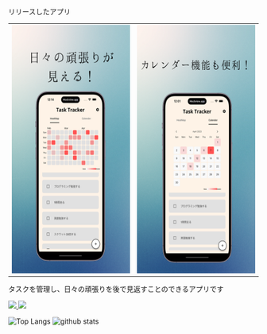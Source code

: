 リリースしたアプリ

<table>
  <tr>
    <td>
      <a href="https://apps.apple.com/jp/app/%E3%82%BF%E3%82%B9%E3%82%AF%E3%83%88%E3%83%A9%E3%83%83%E3%82%AB%E3%83%BC/id6447428420">
        <img src="https://github.com/YUSUKESUP/YUSUKESUP/blob/main/%E3%83%92%E3%83%BC%E3%83%88%E3%83%9E%E3%83%83%E3%83%95%E3%82%9A.png?raw=true" width="250" height="500">
      </a>
    </td>
    <td>
        <img src="https://github.com/YUSUKESUP/YUSUKESUP/blob/main/%E3%82%AB%E3%83%AC%E3%83%B3%E3%82%BF%E3%82%99%E3%83%BC.png?raw=true" width="250" height="500">
      </a>
    </td>
  </tr>
</table>
<p align="left">タスクを管理し、日々の頑張りを後で見返すことのできるアプリです</p>
<p align="left">
  <a href="https://apps.apple.com/jp/app/%E3%82%BF%E3%82%B9%E3%82%AF%E3%83%88%E3%83%A9%E3%83%83%E3%82%AB%E3%83%BC/id6447428420">
    <img src="https://linkmaker.itunes.apple.com/assets/shared/badges/ja-jp/appstore-lrg.svg" height="50px">
  </a>
  <a href="https://play.google.com/store/apps/details?id=com.domain.firebase_crud">
    <img src="https://play.google.com/intl/en_us/badges/static/images/badges/en_badge_web_generic.png" height="50px">
  </a>
</p>
<p align="left"> 
  <img alt="Top Langs" height="150px" src="https://github-readme-stats.vercel.app/api/top-langs/?username=YUSUKESUP&layout=compact&show_icons=true&theme=onedark" /> 
  <img alt="github stats" height="150px" src="https://github-readme-stats.vercel.app/api?username=YUSUKESUP&theme=onedark&show_icons=true" /> 
</p>
